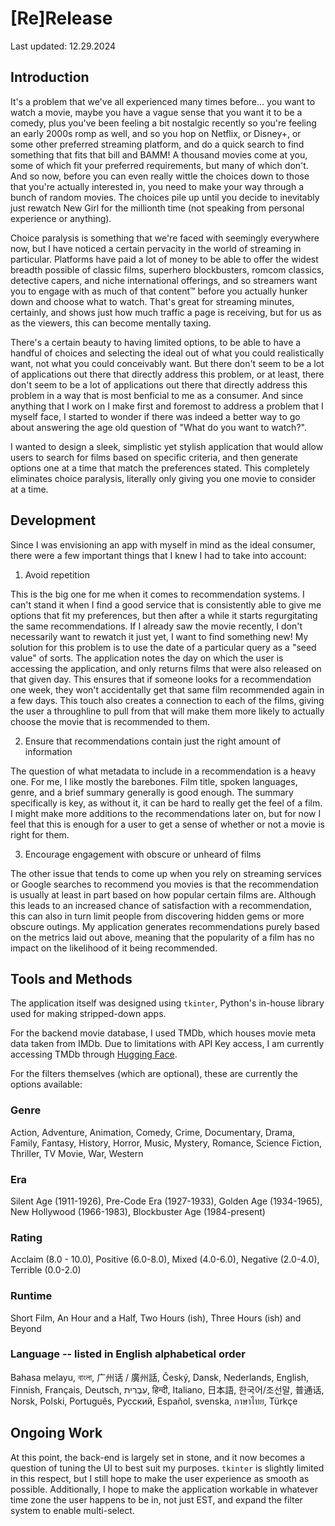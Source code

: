 # [Re]Release

Last updated: 12.29.2024

## Introduction
It's a problem that we've all experienced many times before... you want to watch a movie, maybe you have a vague sense that you want it to be a comedy, plus you've been feeling a bit nostalgic recently so you're feeling an early 2000s romp as well, and so you hop on Netflix, or Disney+, or some other preferred streaming platform, and do a quick search to find something that fits that bill and BAMM! A thousand movies come at you, some of which fit your preferred requirements, but many of which don't. And so now, before you can even really wittle the choices down to those that you're actually interested in, you need to make your way through a bunch of random movies. The choices pile up until you decide to inevitably just rewatch New Girl for the millionth time (not speaking from personal experience or anything).

Choice paralysis is something that we're faced with seemingly everywhere now, but I have noticed a certain pervacity in the world of streaming in particular. Platforms have paid a lot of money to be able to offer the widest breadth possible of classic films, superhero blockbusters, romcom classics, detective capers, and niche international offerings, and so streamers want you to engage with as much of that content:tm: before you actually hunker down and choose what to watch. That's great for streaming minutes, certainly, and shows just how much traffic a page is receiving, but for us as as the viewers, this can become mentally taxing.

There's a certain beauty to having limited options, to be able to have a handful of choices and selecting the ideal out of what you could realistically want, not what you could conceivably want. But there don't seem to be a lot of applications out there that directly address this problem, or at least, there don't seem to be a lot of applications out there that directly address this problem in a way that is most benficial to me as a consumer. And since anything that I work on I make first and foremost to address a problem that I myself face, I started to wonder if there was indeed a better way to go about answering the age old question of "What do you want to watch?". 

I wanted to design a sleek, simplistic yet stylish application that would allow users to search for films based on specific criteria, and then generate options one at a time that match the preferences stated. This completely eliminates choice paralysis, literally only giving you one movie to consider at a time.

## Development
Since I was envisioning an app with myself in mind as the ideal consumer, there were a few important things that I knew I had to take into account:

1. Avoid repetition

This is the big one for me when it comes to recommendation systems. I can't stand it when I find a good service that is consistently able to give me options that fit my preferences, but then after a while it starts regurgitating the same recommendations. If I already saw the movie recently, I don't necessarily want to rewatch it just yet, I want to find something new! My solution for this problem is to use the date of a particular query as a "seed value" of sorts. The application notes the day on which the user is accessing the application, and only returns films that were also released on that given day. This ensures that if someone looks for a recommendation one week, they won't accidentally get that same film recommended again in a few days. This touch also creates a connection to each of the films, giving the user a throughline to pull from that will make them more likely to actually choose the movie that is recommended to them.

2. Ensure that recommendations contain just the right amount of information

The question of what metadata to include in a recommendation is a heavy one. For me, I like mostly the barebones. Film title, spoken languages, genre, and a brief summary generally is good enough. The summary specifically is key, as without it, it can be hard to really get the feel of a film. I might make more additions to the recommendations later on, but for now I feel that this is enough for a user to get a sense of whether or not a movie is right for them.


3. Encourage engagement with obscure or unheard of films

The other issue that tends to come up when you rely on streaming services or Google searches to recommend you movies is that the recommendation is usually at least in part based on how popular certain films are. Although this leads to an increased chance of satisfaction with a recommendation, this can also in turn limit people from discovering hidden gems or more obscure outings. My application generates recommendations purely based on the metrics laid out above, meaning that the popularity of a film has no impact on the likelihood of it being recommended.

## Tools and Methods

The application itself was designed using `tkinter`, Python's in-house library used for making stripped-down apps.

For the backend movie database, I used TMDb, which houses movie meta data taken from IMDb. Due to limitations with API Key access, I am currently accessing TMDb through [Hugging Face]([url](https://huggingface.co/datasets/bloc4488/TMDB-all-movies/viewer/default/train?sort[column]=id&sort[direction]=desc)).

For the filters themselves (which are optional), these are currently the options available:

### Genre
Action, Adventure, Animation, Comedy, Crime, Documentary, Drama, Family, Fantasy, History, Horror, Music, Mystery, Romance, Science Fiction, Thriller, TV Movie, War, Western

### Era
Silent Age (1911-1926), Pre-Code Era (1927-1933), Golden Age (1934-1965), New Hollywood (1966-1983), Blockbuster Age (1984-present)

### Rating
Acclaim (8.0 - 10.0), Positive (6.0-8.0), Mixed (4.0-6.0), Negative (2.0-4.0), Terrible (0.0-2.0)

### Runtime
Short Film, An Hour and a Half, Two Hours (ish), Three Hours (ish) and Beyond

### Language -- listed in English alphabetical order
Bahasa melayu, বাংলা, 广州话 / 廣州話, Český, Dansk, Nederlands,  English, Finnish, Français, Deutsch, עִבְרִית, हिन्दी, Italiano, 日本語, 한국어/조선말, 普通话, Norsk, Polski, Português, Pусский, 
Español, svenska, ภาษาไทย, Türkçe

## Ongoing Work
At this point, the back-end is largely set in stone, and it now becomes a question of tuning the UI to best suit my purposes. `tkinter` is slightly limited in this respect, but I still hope to make the user experience as smooth as possible. Additionally, I hope to make the application workable in whatever time zone the user happens to be in, not just EST, and expand the filter system to enable multi-select.
